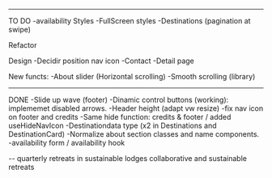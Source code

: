 
---
TO DO 
-availability
Styles
-FullScreen styles
-Destinations (pagination at swipe)

Refactor

Design
-Decidir position nav icon
-Contact
-Detail page

New functs:
-About slider (Horizontal scrolling)
-Smooth scrolling (library)

----
DONE
-Slide up wave (footer)
-Dinamic control buttons (working): implememet disabled arrows.
-Header height (adapt vw resize)
-fix nav icon on footer and credits 
-Same hide function: credits & footer / added useHideNavIcon
-Destinationdata type (x2 in Destinations and DestinationCard)
-Normalize about section classes and name components.
-availability form / availability hook

--
quarterly retreats in sustainable lodges
collaborative and sustainable retreats